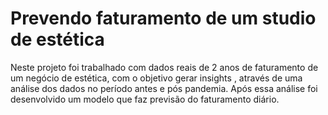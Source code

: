 # Prevendo faturamento de um studio de estética

Neste projeto foi trabalhado com dados reais de 2 anos de faturamento de um negócio de estética, com o objetivo gerar insights , através de uma análise dos dados no período antes e pós pandemia.
Após essa análise foi desenvolvido um modelo  que faz previsão do faturamento diário.


